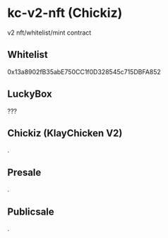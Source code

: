 # kc-v2-nft (Chickiz)
v2 nft/whitelist/mint contract

## Whitelist
0x13a8902fB35abE750CC1f0D328545c715DBFA852

## LuckyBox
???

## Chickiz (KlayChicken V2)
.

## Presale
.

## Publicsale
.
